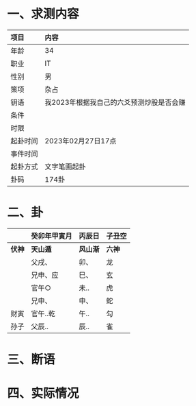 # 一、求测内容
|项目|内容|
|:-|:-|
|年龄|34|
|职业|IT|
|性别|男|
|策项|杂占|
|钥语|我2023年根据我自己的六爻预测炒股是否会赚|
|条件||
|时限||
|起卦时间|2023年02月27日17点|
|事件时间||
|起卦方式|文字笔画起卦|
|卦码|174卦|

# 二、卦
||癸卯年甲寅月|丙辰日|子丑空|
|:-|:-|:-|:-|
|**伏神**|**天山遁**|**风山渐**|**六神**|
||父戌、|卯、|龙|
||兄申、应|巳、|玄|
||官午○|未..|虎|
||兄申、|申、|蛇|
|财寅|官午..乾|午..|勾|
|孙子|父辰..|辰..|雀|


# 三、断语

# 四、实际情况
